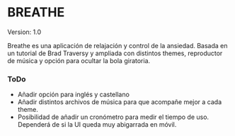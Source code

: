 # BREATHE

Version: 1.0

Breathe es una aplicación de relajación y control de la ansiedad. Basada en un tutorial de Brad Traversy y ampliada con distintos themes, reproductor de música y opción para ocultar la bola giratoria.

### ToDo

- Añadir opción para inglés y castellano
- Añadir distintos archivos de música para que acompañe mejor a cada theme.
- Posibilidad de añadir un cronómetro para medir el tiempo de uso. Dependerá de si la UI queda muy abigarrada en móvil.
